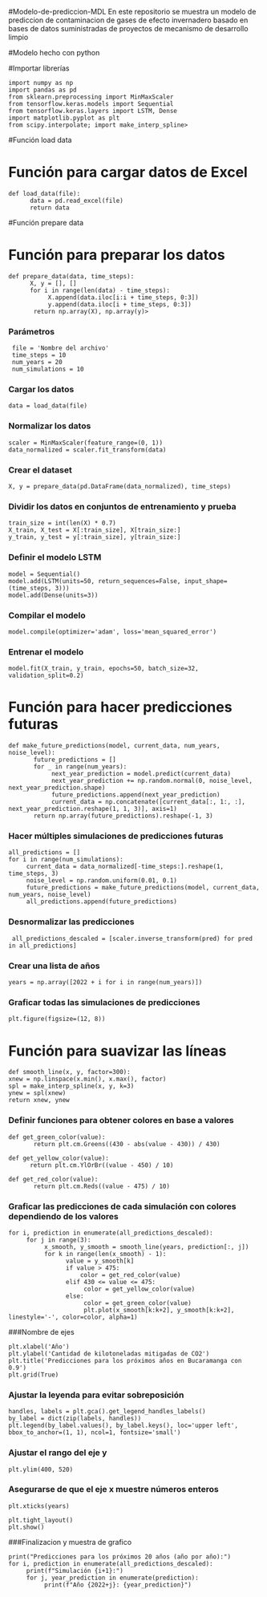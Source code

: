 #Modelo-de-prediccion-MDL
En este repositorio se muestra un modelo de prediccion de contaminacion de gases de efecto invernadero basado en bases de datos suministradas de proyectos de mecanismo de desarrollo limpio 

#Modelo hecho con python

#Importar librerías

	import numpy as np
	import pandas as pd
	from sklearn.preprocessing import MinMaxScaler
	from tensorflow.keras.models import Sequential
	from tensorflow.keras.layers import LSTM, Dense
	import matplotlib.pyplot as plt
	from scipy.interpolate; import make_interp_spline>

#Función load data

# Función para cargar datos de Excel
    def load_data(file):
	      data = pd.read_excel(file)
          return data

#Función prepare data

# Función para preparar los datos

    def prepare_data(data, time_steps):
          X, y = [], []
          for i in range(len(data) - time_steps):
               X.append(data.iloc[i:i + time_steps, 0:3])
               y.append(data.iloc[i + time_steps, 0:3])
           return np.array(X), np.array(y)>

### Parámetros
     file = 'Nombre del archivo'
     time_steps = 10
     num_years = 20
     num_simulations = 10

### Cargar los datos
    data = load_data(file)

### Normalizar los datos
    scaler = MinMaxScaler(feature_range=(0, 1))
    data_normalized = scaler.fit_transform(data)

### Crear el dataset
    X, y = prepare_data(pd.DataFrame(data_normalized), time_steps)

### Dividir los datos en conjuntos de entrenamiento y prueba
    train_size = int(len(X) * 0.7)
    X_train, X_test = X[:train_size], X[train_size:]
    y_train, y_test = y[:train_size], y[train_size:]

### Definir el modelo LSTM
    model = Sequential()
    model.add(LSTM(units=50, return_sequences=False, input_shape=(time_steps, 3)))
    model.add(Dense(units=3))

### Compilar el modelo
    model.compile(optimizer='adam', loss='mean_squared_error')

### Entrenar el modelo
    model.fit(X_train, y_train, epochs=50, batch_size=32, validation_split=0.2)

# Función para hacer predicciones futuras
    def make_future_predictions(model, current_data, num_years, noise_level):
           future_predictions = []
           for _ in range(num_years):
                next_year_prediction = model.predict(current_data)
                next_year_prediction += np.random.normal(0, noise_level, next_year_prediction.shape)
                future_predictions.append(next_year_prediction)
                current_data = np.concatenate([current_data[:, 1:, :], next_year_prediction.reshape(1, 1, 3)], axis=1)
           return np.array(future_predictions).reshape(-1, 3)

### Hacer múltiples simulaciones de predicciones futuras
    all_predictions = []
    for i in range(num_simulations):
         current_data = data_normalized[-time_steps:].reshape(1, time_steps, 3)
         noise_level = np.random.uniform(0.01, 0.1)
         future_predictions = make_future_predictions(model, current_data, num_years, noise_level)
         all_predictions.append(future_predictions)

### Desnormalizar las predicciones
     all_predictions_descaled = [scaler.inverse_transform(pred) for pred in all_predictions]

### Crear una lista de años
    years = np.array([2022 + i for i in range(num_years)])

### Graficar todas las simulaciones de predicciones
    plt.figure(figsize=(12, 8))

# Función para suavizar las líneas
    def smooth_line(x, y, factor=300):
    xnew = np.linspace(x.min(), x.max(), factor)
    spl = make_interp_spline(x, y, k=3)
    ynew = spl(xnew)
    return xnew, ynew

### Definir funciones para obtener colores en base a valores
    def get_green_color(value):
           return plt.cm.Greens((430 - abs(value - 430)) / 430)

    def get_yellow_color(value):
          return plt.cm.YlOrBr((value - 450) / 10)

    def get_red_color(value):
           return plt.cm.Reds((value - 475) / 10)

### Graficar las predicciones de cada simulación con colores dependiendo de los valores
    for i, prediction in enumerate(all_predictions_descaled):
         for j in range(3):
              x_smooth, y_smooth = smooth_line(years, prediction[:, j])
              for k in range(len(x_smooth) - 1):
                    value = y_smooth[k]
                    if value > 475:
                        color = get_red_color(value)
                    elif 430 <= value <= 475:
                         color = get_yellow_color(value)
                    else:
                         color = get_green_color(value)
                         plt.plot(x_smooth[k:k+2], y_smooth[k:k+2], linestyle='-', color=color, alpha=1)

###Nombre de ejes

    plt.xlabel('Año')
    plt.ylabel('Cantidad de kilotoneladas mitigadas de CO2')
    plt.title('Predicciones para los próximos años en Bucaramanga con 0.9')
    plt.grid(True)

### Ajustar la leyenda para evitar sobreposición
    handles, labels = plt.gca().get_legend_handles_labels()
    by_label = dict(zip(labels, handles))
    plt.legend(by_label.values(), by_label.keys(), loc='upper left', bbox_to_anchor=(1, 1), ncol=1, fontsize='small')

### Ajustar el rango del eje y
    plt.ylim(400, 520)

### Asegurarse de que el eje x muestre números enteros
    plt.xticks(years)

    plt.tight_layout()
    plt.show()

###Finalizacion y muestra de grafico

    print("Predicciones para los próximos 20 años (año por año):")
    for i, prediction in enumerate(all_predictions_descaled):
         print(f"Simulación {i+1}:")
         for j, year_prediction in enumerate(prediction):
              print(f"Año {2022+j}: {year_prediction}")
